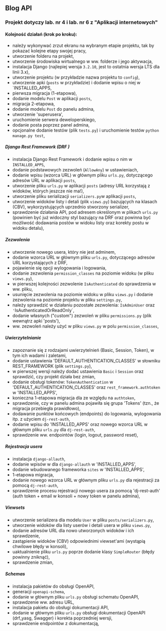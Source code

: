 ## Blog API

### Projekt dotyczy lab. nr 4 i lab. nr 6 z "Aplikacji internetowych"

#### Kolejność działań (krok po kroku):  
- należy wykonywać zrzut ekranu na wybranym etapie projektu, tak by pokazać kolejne etapy swojej pracy,  
- utworzenie folderu na projekt,  
- utworzenie środowiska wirtualnego w ww. folderze i jego aktywacja,  
- instalacja Django (najlepiej wersja `3.2.10`, jest to ostatnia wersja LTS dla linii 3.x),  
- utworzenie projektu (w przykładzie nazwa projektu to `config`),  
- utworzenie apki (`posts` w przykładzie) i dodanie wpisu o niej w `INSTALLED_APPS,  
- pierwsza migracja (1-etapowa),  
- dodanie modelu `Post` w aplikacji `posts`,  
- migracja 2-etapowa,  
- dodanie modelu `Post` do panelu admina,  
- utworzenie 'superusera',  
- uruchomienie serwera deweloperskiego,  
- dodanie posta poprzez panel admina,  
- opcjonalne dodanie testów (plik `tests.py`) i uruchomienie testów `python manage.py test`,  

##### Django Rest Framework (DRF )
- instalacja Django Rest Framework i dodanie wpisu o nim w `INSTALLED_APPS`,  
- dodanie podstawowych zezwoleń (`AllowAny`) w ustawieniach,  
- dodanie wpisu (wzorca URL) w głównym pliku `urls.py`, dotyczącego adresów URL w aplikacji `posts`,  
- utworzenie pliku `urls.py` w aplikacji `posts` (adresy URL korzystają z widoków, których jeszcze nie ma!),  
- utworzenie pliku serializacji `serializers.py`w aplikacji `posts`,  
- utworzenie widoków listy i detali (plik `views.py`) bazujących na klasach (CBV), wykorzystujących uprzednio stworzony serializer,  
- sprawdzenie działania API, pod adresem określonym w plikach `urls.py` (powinien być już widoczny styl bazujący na DRF oraz powinna być 
możliwość dodawania postów w widoku listy oraz korekty postu w widoku detalu),  

##### Zezwolenia  
- utworzenie nowego usera, który nie jest adminem,  
- dodanie wzorca URL w głównym pliku `urls.py`, dotyczącego adresów URL korzystających z DRF,  
- pojawienie się opcji wylogowania i logowania,  
- dodanie zezwolenia `permission_classes` na poziomie widoku (w pliku `views.py`),  
- w pierwszej kolejności zezwolenie `IsAuthenticated` do sprawdzenia w ww. pliku,  
- usunięcie zezwolenia na poziomie widoku w pliku `views.py` i dodanie zezwolenia na poziomie projektu w pliku `settings.py`,  
- należy sprawdzić w działaniu pozostałe zezwolenia: `IsAdminUser` oraz `'`IsAuthenticatedOrReadOnly`,  
- dodanie własnych ("custom") zezwoleń w pliku `permissions.py` (plik wewnątrz apki 'posts'),  
- ww. zezwoleń należy użyć w pliku `views.py` w polu `permission_classes`,  

##### Uwierzytelnianie
- zapoznanie się z rodzajami uwierzytelnień (Basic, Session, Token), w tym ich wadami i zaletami,  
- dodanie ustawienia 'DEFAULT_AUTHENTICATION_CLASSES' w słowniku REST_FRAMEWORK (plik `settings.py`), 
- w pierwszej wersji należy dodać ustawienia `Basic` i `Session` oraz sprawdzić, czy projekt działa bez zmian,  
- dodanie obsługi tokenów: `TokenAuthentication` w 'DEFAULT_AUTHENTICATION_CLASSES' oraz `rest_framework.authtoken` w 'INSTALLED_APPS',  
- konieczna 1-etapowa migracja dla ze względu na `authtoken`,  
- sprawdzenie, czy w panelu admina pojawiła się grupa 'Tokens' (tzn., że migracja przebiegła prawidłowo),  
- dodawanie punktów końcowych (endpoints) do logowania, wylogowania itp. z użyciem `dj-rest-auth`,  
- dodanie wpisu do 'INSTALLED_APPS' oraz nowego wzorca URL w głównym pliku `urls.py` dla `dj-rest-auth`,  
- sprawdzenie ww. endpointów (login, logout, password reset),  

##### Rejestracja usera
- instalacja `django-allauth`,  
- dodanie wpisów w dla `django-allauth` w 'INSTALLED_APPS',  
- dodanie wbudowanego frameworka `sites` w 'INSTALLED_APPS',  
- 1-etapowa migracja,  
- dodanie nowego wzorca URL w głównym pliku `urls.py` dla rejestracji za pomocą `dj-rest-auth`,  
- sprawdzenie procesu rejestracji nowego usera za pomocą 'dj-rest-auth' (auth token + email w konsoli + nowy token w panelu admina),  


##### Viewsets
- utworzenie serializera dla modelu `User` w pliku `posts/serializers.py`,  
- utworzenie widoków dla listy userów i detali usera w pliku `views.py`,  
- dodanie adresów URL dla nowo utworzonych widoków i ich sprawdzenie,  
- zastąpienie widoków (CBV) odpowiednimi viewset'ami (wystąpią chwilowe błędy w konsoli),  
- uaktualnienie pliku `urls.py` poprze dodanie klasy `SimpleRouter` (błędy powinny zniknąć),  
- sprawdzenie zmian,

##### Schemas
- instalacja pakietów do obsługi OpenAPI,  
- generacji `openapi-schema`,  
- dodanie w głównym pliku `urls.py` obsługi schematu OpenAPI,  
- sprawdzenie ww. adresu URL,  
- instalacja pakietu do obsługi dokumentacji API,  
- dodanie w głównym pliku `urls.py` obsługi dokumentacji OpenAPI (drf_yasg, Swagger) i korekta poprzedniej wersji,  
- sprawdzenie endpointów z dokumentacją,  

